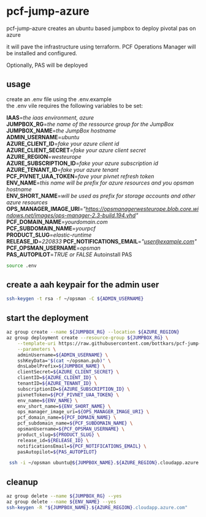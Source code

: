 # pcf-jump-azure

pcf-jump-azure creates an ubuntu based jumpbox to deploy pivotal pas on azure  

it will pave the infrastructure using terraform.
PCF Operations Manager will be installed and configured.  

Optionally, PAS will be deployed

## usage 

create an .env file using the .env.example  
the .env vile requires the following variables to be set:

**IAAS**=*the iaas environment, azure*  
**JUMPBOX_RG**=*the name of the ressource group for the JumpBox*  
**JUMPBOX_NAME**=*the JumpBox hostname*   
**ADMIN_USERNAME**=*ubuntu*  
**AZURE_CLIENT_ID**=*fake your azure client id*  
**AZURE_CLIENT_SECRET**=*fake your azure client secret*  
**AZURE_REGION**=*westeurope*  
**AZURE_SUBSCRIPTION_ID**=*fake your azure subscription id*  
**AZURE_TENANT_ID**=*fake your azure tenant*  
**PCF_PIVNET_UAA_TOKEN**=*fave your pivnet refresh token*  
**ENV_NAME**=*this name will be prefix for azure resources and you opsman hostname*  
**ENV_SHORT_NAME**=*will be used as prefix for storage accounts and other azure resources*  
**OPS_MANAGER_IMAGE_URI**=*"https://opsmanagerwesteurope.blob.core.windows.net/images/ops-manager-2.3-build.194.vhd"*  
**PCF_DOMAIN_NAME**=*yourdomain.com*  
**PCF_SUBDOMAIN_NAME**=*yourpcf*  
**PRODUCT_SLUG**=*elastic-runtime*  
**RELEASE_ID**=*220833* 
**PCF_NOTIFICATIONS_EMAIL**=*"user@example.com"*  
**PCF_OPSMAN_USERNAME**=*opsman*  
**PAS_AUTOPILOT**=*TRUE or FALSE* Autoinstall PAS

```bash
source .env
```

## create a aah keypair for the admin user

```bash
ssh-keygen -t rsa -f ~/opsman -C ${ADMIN_USERNAME}
```

## start the deployment

```bash
az group create --name ${JUMPBOX_RG} --location ${AZURE_REGION}
az group deployment create --resource-group ${JUMPBOX_RG} \
    --template-uri https://raw.githubusercontent.com/bottkars/pcf-jump-azure/master/azuredeploy.json \
    --parameters \
    adminUsername=${ADMIN_USERNAME} \
    sshKeyData="$(cat ~/opsman.pub)" \
    dnsLabelPrefix=${JUMPBOX_NAME} \
    clientSecret=${AZURE_CLIENT_SECRET} \
    clientID=${AZURE_CLIENT_ID} \
    tenantID=${AZURE_TENANT_ID} \
    subscriptionID=${AZURE_SUBSCRIPTION_ID} \
    pivnetToken=${PCF_PIVNET_UAA_TOKEN} \
    env_name=${ENV_NAME} \
    env_short_name=${ENV_SHORT_NAME} \
    ops_manager_image_uri=${OPS_MANAGER_IMAGE_URI} \
    pcf_domain_name=${PCF_DOMAIN_NAME} \
    pcf_subdomain_name=${PCF_SUBDOMAIN_NAME} \
    opsmanUsername=${PCF_OPSMAN_USERNAME} \
    product_slug=${PRODUCT_SLUG} \
    release_id=${RELEASE_ID} \
    notificationsEmail=${PCF_NOTIFICATIONS_EMAIL} \
    pasAutopilot=${PAS_AUTOPILOT}
```

```bash
 ssh -i ~/opsman ubuntu@${JUMPBOX_NAME}.${AZURE_REGION}.cloudapp.azure.com
```

## cleanup

```bash
az group delete --name ${JUMPBOX_RG} --yes
az group delete --name ${ENV_NAME} --yes
ssh-keygen -R "${JUMPBOX_NAME}.${AZURE_REGION}.cloudapp.azure.com"
```